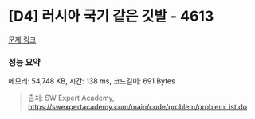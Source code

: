 # [D4] 러시아 국기 같은 깃발 - 4613 

[문제 링크](https://swexpertacademy.com/main/code/problem/problemDetail.do?contestProbId=AWQl9TIK8qoDFAXj) 

### 성능 요약

메모리: 54,748 KB, 시간: 138 ms, 코드길이: 691 Bytes



> 출처: SW Expert Academy, https://swexpertacademy.com/main/code/problem/problemList.do